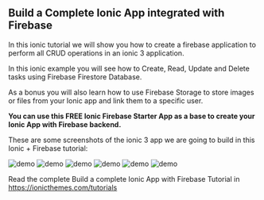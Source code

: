 ## Build a Complete Ionic App integrated with Firebase

In this ionic tutorial we will show you how to create a firebase application to perform all CRUD operations in an ionic 3 application.

In this ionic example you will see how to Create, Read, Update and Delete tasks using Firebase Firestore Database.

As a bonus you will also learn how to use Firebase Storage to store images or files from your Ionic app and link them to a specific user.

**You can use this FREE Ionic Firebase Starter App as a base to create your Ionic App with Firebase backend.**


These are some screenshots of the ionic 3 app we are going to build in this Ionic + Firebase tutorial:

![demo](https://s3-us-west-2.amazonaws.com/ionicthemes/tutorials/screenshots/build-a-complete-ionic-app-integrated-with-firebase/ionic-firebase-login.png)
![demo](https://s3-us-west-2.amazonaws.com/ionicthemes/tutorials/screenshots/build-a-complete-ionic-app-integrated-with-firebase/ionic-firebase-register.png)
![demo](https://s3-us-west-2.amazonaws.com/ionicthemes/tutorials/screenshots/build-a-complete-ionic-app-integrated-with-firebase/ionic-firebase-login-2.png)
![demo](https://s3-us-west-2.amazonaws.com/ionicthemes/tutorials/screenshots/build-a-complete-ionic-app-integrated-with-firebase/ionic-firebase-feed.png)
![demo](https://s3-us-west-2.amazonaws.com/ionicthemes/tutorials/screenshots/build-a-complete-ionic-app-integrated-with-firebase/ionic-firebase-create.png)
![demo](https://s3-us-west-2.amazonaws.com/ionicthemes/tutorials/screenshots/build-a-complete-ionic-app-integrated-with-firebase/ionic-firebase-update.png)


Read the complete Build a complete Ionic App with Firebase Tutorial in https://ionicthemes.com/tutorials
